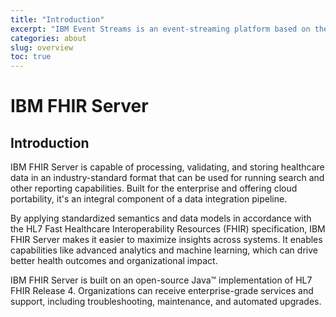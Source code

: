 ```yaml
---
title: "Introduction"
excerpt: "IBM Event Streams is an event-streaming platform based on the open-source Apache Kafka® project."
categories: about
slug: overview
toc: true
---
```

# IBM FHIR Server

## Introduction

IBM FHIR Server is capable of processing, validating, and storing healthcare data in an industry-standard format that can be used for running search and other reporting capabilities. Built for the enterprise and offering cloud portability, it's an integral component of a data integration pipeline.
 
By applying standardized semantics and data models in accordance with the HL7 Fast Healthcare Interoperability Resources (FHIR) specification, IBM FHIR Server makes it easier to maximize insights across systems. It enables capabilities like advanced analytics and machine learning, which can drive better health outcomes and organizational impact.
 
IBM FHIR Server is built on an open-source Java™ implementation of HL7 FHIR Release 4. Organizations can receive enterprise-grade services and support, including troubleshooting, maintenance, and automated upgrades.



